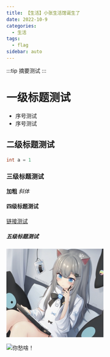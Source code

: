 ```yaml
---
title: 【生活】小张生活馆诞生了
date: 2022-10-9
categories:
  - 生活
tags:
  - flag
sidebar: auto
---
```


:::tip
摘要测试
:::

# 一级标题测试

- 序号测试
- 序号测试

## 二级标题测试

```cpp
int a = 1
```

### 三级标题测试

**加粗**
_斜体_

#### 四级标题测试

[链接测试](https://github.com/)

##### 五级标题测试

![你愁啥！](../../assets/img/avatar.png)

![你愁啥！](https://encrypted-tbn0.gstatic.com/images?q=tbn:ANd9GcSJVvG2dod8Q8wNVxkKLypo6ok7DOvzXEE84w&usqp=CAU)
